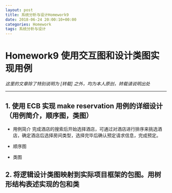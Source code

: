 ```yaml
---
layout: post
title: 系统分析与设计Homework9
date: 2018-06-24 20:00:10+00:00
categories: Homework
tags: 系统分析与设计
---
```


# Homework9 使用交互图和设计类图实现用例

*这里的文章除了特别说明为 [转载] 之外，均为本人原创，转载请说明出处*

----------

## 1. 使用 ECB 实现 make reservation 用例的详细设计（用例简介，顺序图，类图）
- 用例简介
完成酒店的搜索后开始选择酒店，可通过对酒店进行排序来挑选酒店，确定酒店后选择房间类型，选择完毕后确认预定请求信息，完成预定。

- 顺序图

- 类图


## 2. 将逻辑设计类图映射到实际项目框架的包图。用树形结构表述实现的包和类
